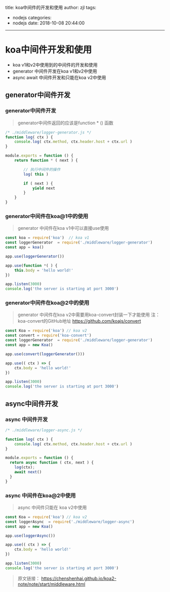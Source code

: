 title: koa中间件的开发和使用
author: zjl
tags:
  - nodejs
categories:
  - nodejs
date: 2018-10-08 20:44:00
---
# koa中间件开发和使用
- koa v1和v2中使用到的中间件的开发和使用
- generator 中间件开发在koa v1和v2中使用
- async await 中间件开发和只能在koa v2中使用

## generator中间件开发
### generator中间件开发
> generator中间件返回的应该是function * () 函数

```javascript
/* ./middleware/logger-generator.js */
function log( ctx ) {
    console.log( ctx.method, ctx.header.host + ctx.url )
}

module.exports = function () {
    return function * ( next ) {

        // 执行中间件的操作
        log( this )

        if ( next ) {
            yield next
        }
    }
}
```
### generator中间件在koa@1中的使用
> generator 中间件在koa v1中可以直接use使用

```javascript
const koa = require('koa')  // koa v1
const loggerGenerator  = require('./middleware/logger-generator')
const app = koa()

app.use(loggerGenerator())

app.use(function *( ) {
    this.body = 'hello world!'
})

app.listen(3000)
console.log('the server is starting at port 3000')
```

### generator中间件在koa@2中的使用
> generator 中间件在koa v2中需要用koa-convert封装一下才能使用
> 注：koa-convert的GitHub地址 https://github.com/koajs/convert
```javascript
const Koa = require('koa') // koa v2
const convert = require('koa-convert')
const loggerGenerator  = require('./middleware/logger-generator')
const app = new Koa()

app.use(convert(loggerGenerator()))

app.use(( ctx ) => {
    ctx.body = 'hello world!'
})

app.listen(3000)
console.log('the server is starting at port 3000')
```

## async中间件开发
### async 中间件开发
```javascript
/* ./middleware/logger-async.js */

function log( ctx ) {
    console.log( ctx.method, ctx.header.host + ctx.url )
}

module.exports = function () {
  return async function ( ctx, next ) {
    log(ctx);
    await next()
  }
}
```

### async 中间件在koa@2中使用
> async 中间件只能在 koa v2中使用

```javascript
const Koa = require('koa') // koa v2
const loggerAsync  = require('./middleware/logger-async')
const app = new Koa()

app.use(loggerAsync())

app.use(( ctx ) => {
    ctx.body = 'hello world!'
})

app.listen(3000)
console.log('the server is starting at port 3000')
```

> 原文链接： https://chenshenhai.github.io/koa2-note/note/start/middleware.html